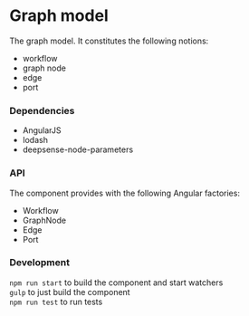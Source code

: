 # Graph model

The graph model. It constitutes the following notions:

- workflow
- graph node
- edge
- port

### Dependencies

- AngularJS
- lodash
- deepsense-node-parameters

### API

The component provides with the following Angular factories:

- Workflow
- GraphNode
- Edge
- Port

### Development

`npm run start` to build the component and start watchers  
`gulp` to just build the component  
`npm run test` to run tests
